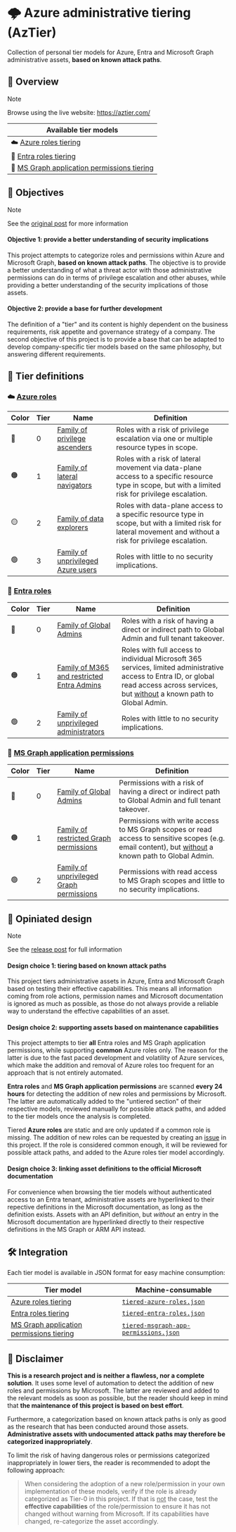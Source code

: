# 🌩️ Azure administrative tiering (AzTier)

Collection of personal tier models for Azure, Entra and Microsoft Graph administrative assets, **based on known attack paths**.


## 📌 Overview

> [!NOTE]
> Browse using the live website: https://aztier.com/

| Available tier models | 
|---|
| ☁️ [Azure roles tiering](#-azure-roles) |
| 👤 [Entra roles tiering](#-entra-roles) |
| 🤖 [MS Graph application permissions tiering](#-ms-graph-application-permissions) |


## 🎯 Objectives

> [!NOTE]
> See the [original post](https://www.emiliensocchi.io/tiering-entra-roles-and-application-permissions-based-on-attack-paths/) for more information

#### Objective 1: provide a better understanding of security implications

This project attempts to categorize roles and permissions within Azure and Microsoft Graph, **based on known attack paths**. The objective is to provide a better understanding of what a threat actor with those administrative permissions can do in terms of privilege escalation and other abuses, while providing a better understanding of the security implications of those assets.

#### Objective 2: provide a base for further development

The definition of a "tier" and its content is highly dependent on the business requirements, risk appetite and governance strategy of a company. The second objective of this project is to provide a base that can be adapted to develop company-specific tier models based on the same philosophy, but answering different requirements.


## 📃 Tier definitions

### ☁️ <u>[Azure roles](https://aztier.com/#azure)</u>

| Color | Tier | Name | Definition |
|---|---|---|---|
| 🔴 | 0 | [Family of privilege ascenders](https://aztier.com/#azure-tier-0) | Roles with a risk of privilege escalation via one or multiple resource types in scope. |
| 🟠 | 1 | [Family of lateral navigators](https://aztier.com/#azure-tier-1) | Roles with a risk of lateral movement via data-plane access to a specific resource type in scope, but with a limited risk for privilege escalation. |
| 🟡 | 2 | [Family of data explorers](https://aztier.com/#azure-tier-2) | Roles with data-plane access to a specific resource type in scope, but with a limited risk for lateral movement and without a risk for privilege escalation. |
| 🟢 | 3 | [Family of unprivileged Azure users](https://aztier.com/#azure-tier-3) | Roles with little to no security implications. | 

### 👤 <u>[Entra roles](https://aztier.com/#entra)</u>

| Color | Tier | Name | Definition |
|---|---|---|---|
| 🔴 | 0 | [Family of Global Admins](https://aztier.com/#entra-tier-0) | Roles with a risk of having a direct or indirect path to Global Admin and full tenant takeover. |
| 🟠 | 1 | [Family of M365 and restricted Entra Admins](https://aztier.com/#entra-tier-1) | Roles with full access to individual Microsoft 365 services, limited administrative access to Entra ID, or global read access across services, but <u>without</u> a known path to Global Admin. |
| 🟢 | 2 | [Family of unprivileged administrators](https://aztier.com/#entra-tier-2) | Roles with little to no security implications. |

### 🤖 <u>[MS Graph application permissions](https://aztier.com/#msgraph)</u>

| Color | Tier | Name | Definition | 
|---|---|---|---|
| 🔴 | 0 | [Family of Global Admins](https://aztier.com/#msgraph-tier-0) | Permissions with a risk of having a direct or indirect path to Global Admin and full tenant takeover. |
| 🟠 | 1 | [Family of restricted Graph permissions](https://aztier.com/#msgraph-tier-1) | Permissions with write access to MS Graph scopes or read access to sensitive scopes (e.g. email content), but <u>without</u> a known path to Global Admin. |
| 🟢 | 2 | [Family of unprivileged Graph permissions](https://aztier.com/#msgraph-tier-2) | Permissions with read access to MS Graph scopes and little to no security implications. |


## 🧱 Opiniated design

> [!NOTE]
> See the [release post](https://www.emiliensocchi.io/tiering-entra-roles-and-application-permissions-based-on-attack-paths/) for full information

#### Design choice 1: tiering based on known attack paths

This project tiers administrative assets in Azure, Entra and Microsoft Graph based on testing their effective capabilities. This means all information coming from role actions, permission names and Microsoft documentation is ignored as much as possible, as those do not always provide a reliable way to understand the effective capabilities of an asset.

#### Design choice 2: supporting assets based on maintenance capabilities

This project attempts to tier **all** Entra roles and MS Graph application permissions, while supporting **common** Azure roles only. The reason for the latter is due to the fast paced development and volatility of Azure services, which make the addition and removal of Azure roles too frequent for an approach that is not entirely automated.

**Entra roles** and **MS Graph application permissions** are scanned **every 24 hours** for detecting the addition of new roles and permissions by Microsoft. The latter are automatically added to the "untiered section" of their respective models, reviewed manually for possible attack paths, and added to the tier models once the analysis is completed.

Tiered **Azure roles** are static and are only updated if a common role is missing. The addition of new roles can be requested by creating an [issue](https://github.com/emiliensocchi/azure-tiering/issues) in this project. If the role is considered common enough, it will be reviewed for possible attack paths, and added to the Azure roles tier model accordingly.

#### Design choice 3: linking asset definitions to the official Microsoft documentation

For convenience when browsing the tier models without authenticated access to an Entra tenant, administrative assets are hyperlinked to their repective definitions in the Microsoft documentation, as long as the definition exists. Assets with an API definition, but *without* an entry in the Microsoft documentation are hyperlinked directly to their respective definitions in the MS Graph or ARM API instead.


## 🛠️ Integration

Each tier model is available in JSON format for easy machine consumption:

| Tier model | Machine-consumable |
|---|---|
| [Azure roles tiering](#-azure-roles) | [`tiered-azure-roles.json`](Azure%20roles/tiered-azure-roles.json) |
| [Entra roles tiering](#-entra-roles) | [`tiered-entra-roles.json`](Entra%20roles/tiered-entra-roles.json) |
| [MS Graph application permissions tiering](#-ms-graph-application-permissions) | [`tiered-msgraph-app-permissions.json`](Microsoft%20Graph%20application%20permissions/tiered-msgraph-app-permissions.json) |



## 📢 Disclaimer

**This is a research project and is neither a flawless, nor a complete solution**. It uses some level of automation to detect the addition of new roles and permissions by Microsoft. The latter are reviewed and added to the relevant models as soon as possible, but the reader should keep in mind that **the maintenance of this project is based on best effort**. 

Furthermore, a categorization based on known attack paths is only as good as the research that has been conducted around those assets. **Administrative assets with undocumented attack paths may therefore be categorized inappropriately**. 

To limit the risk of having dangerous roles or permissions categorized inappropriately in lower tiers, the reader is recommended to adopt the following approach:
> When considering the adoption of a new role/permission in your own implementation of these models, verify if the role is already categorized as Tier-0 in this project. If that is <u>not</u> the case, test the **effective capabilities** of the role/permission to ensure it has not changed without warning from Microsoft. If its capabilities have changed, re-categorize the asset accordingly.
